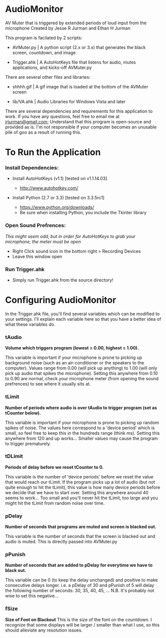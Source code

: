 # AudioMonitor


AV Muter that is triggered by extended periods of loud input from the microphone
Created by Jesse R Jurman and Ethan H Jurman

This program is facilated by 2 scripts:
    
- AVMuter.py  | A python script (2.x or 3.x) that generates the black screen, countdown, and image
    
- Trigger.ahk | A AutoHotKeys file that listens for audio, mutes applications, and kicks-off AVMuter.py

There are several other files and libraries:
    
- shhhh.gif   | A gif image that is loaded at the bottom of the AVMuter screen
    
- lib/VA.ahk  | Audio Libraries for Windows Vista and later

There are several dependencies and requirements for this application to work. If you have any questions, feel free to email me at jrjurman@gmail.com; Understand that this program is open-source and provided as is. I'm not responsible if your computer becomes an unusable pile of goo as a result of running this.

# To Run the Application


### Install Dependencies:
 
- Install AutoHotKeys (v1.1) [tested on v1.1.14.03]
  - http://www.autohotkey.com/
 
- Install Python (2.7 or 3.3) [tested on 3.3.5rc1]
  - https://www.python.org/downloads/
  - Be sure when installing Python, you include the Tkinter library
 
### Open Sound Prefrences:
  _This might seem odd, but in order for AutoHotKeys to grab your microphone, the meter must be open_
  - Right Click sound icon in the bottom right > Recording Devices
  - Leave this window open

### Run Trigger.ahk
  - Simply run Trigger.ahk from the source directory!

# Configuring AudioMonitor

In the Trigger.ahk file, you'll find several variables which can be modified to your settings. I'll explain each variable here so that you have a better idea of what these variables do.

### tAudio
__Volume which triggers program (lowest = 0.00, highest = 1.00).__

This variable is important if your microphone is prone to picking up background noise (such as an air-conditioner or the speakers to the computer).
Values range from 0.00 (will pick up anything) to 1.00 (will only pick up audio that spikes the microphone).
Setting this anywhere from 0.10 to 0.90 are normal, check your microphone meter (from opening the sound prefrences) to see where it usually sits at.

### tLimit
__Number of periods where audio is over tAudio to trigger program (set as tCounter below).__

This variable is important if your microphone is prone to picking up random spikes of noise.
The values here correspond to a 'device period' which is small, so feel free to keep this in the hundreds range (think ms).
Setting this anywhere from 120 and up works... Smaller values may cause the program to trigger prematurely.

### tDLimit
__Periods of delay before we reset tCounter to 0.__

This variable is the number of 'device periods' before we reset the value that would reach our tLimit.
If the program picks up a lot of audio (but not quite enough to hit the tLimit), this value is how many device periods before we decide that we have to start over.
Setting this anywhere around 40 seems to work... Too small and you'll never hit the tLimit, too large and you might hit the tLimit from random noise over time.

### pDelay 
__Number of seconds that programs are muted and screen is blacked out.__

This variable is the number of seconds that the screen is blacked out and audio is muted. This is directly passed into AVMuter.py

### pPunish
__Number of seconds that are added to pDelay for everytime we have to black out.__

This variable can be 0 (to keep the delay unchanged) and positive to make consecutive delays longer.
i.e. a pDelay of 30 and pPunish of 5 will delay the following number of seconds: 30, 35, 40, 45, ... 
N.B. It's probably not wise to set this negative...

### fSize
__Size of Font on Blackout__
This is the size of the font on the countdown. 
I recognize that some displays will be larger / smaller than what I use, so this should alleviate any resolution issues.
